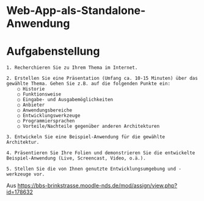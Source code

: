 # Web-App-als-Standalone-Anwendung

# Aufgabenstellung
    
    1. Recherchieren Sie zu Ihrem Thema im Internet.
    
    2. Erstellen Sie eine Präsentation (Umfang ca. 10-15 Minuten) über das gewählte Thema. Gehen Sie z.B. auf die folgenden Punkte ein:
        ○ Historie
        ○ Funktionsweise
        ○ Eingabe- und Ausgabemöglichkeiten
        ○ Anbieter
        ○ Anwendungsbereiche
        ○ Entwicklungswerkzeuge
        ○ Programmiersprachen
        ○ Vorteile/Nachteile gegenüber anderen Architekturen
    
    3. Entwickeln Sie eine Beispiel-Anwendung für die gewählte Architektur.
    
    4. Präsentieren Sie Ihre Folien und demonstrieren Sie die entwickelte Beispiel-Anwendung (Live, Screencast, Video, o.ä.).
    
    5. Stellen Sie die von Ihnen genutzte Entwicklungsumgebung und -werkzeuge vor.

Aus <https://bbs-brinkstrasse.moodle-nds.de/mod/assign/view.php?id=178632> 
